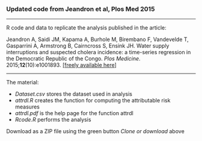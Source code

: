
### Updated code from Jeandron et al, Plos Med 2015

--------------------------------------------------------------------------------

R code and data to replicate the analysis published in the article:

Jeandron A, Saidi JM, Kapama A, Burhole M, Birembano F, Vandevelde T, Gasparrini A, Armstrong B, Cairncross S, Ensink JH. Water supply interruptions and suspected cholera incidence: a time-series regression in the Democratic Republic of the Congo. *Plos Medicine*. 2015;**12**(10):e1001893. [[freely available here]](http://www.ag-myresearch.com/2015_jeandron_plosmed.html)


--------------------------------------------------------------------------------

The material:

  * *Dataset.csv* stores the dataset used in analysis
  * *attrdl.R* creates the function for computing the attributable risk measures
  * *attrdl.pdf* is the help page for the function attrdl
  * *Rcode.R* performs the analysis

Download as a ZIP file using the green button *Clone or download* above